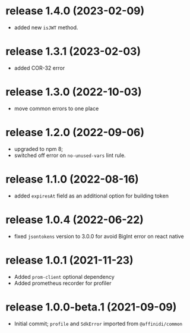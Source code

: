 # release 1.4.0 (2023-02-09)
* added new `isJWT` method.
# release 1.3.1 (2023-02-03)
* added COR-32 error
# release 1.3.0 (2022-10-03)
* move common errors to one place
# release 1.2.0 (2022-09-06)
* upgraded to npm 8;
* switched off error on `no-unused-vars` lint rule.
# release 1.1.0 (2022-08-16)
* added `expiresAt` field as an additional option for building token
# release 1.0.4 (2022-06-22)
* fixed `jsontokens` version to 3.0.0 for avoid BigInt error on react native
# release 1.0.1 (2021-11-23)
* Added `prom-client` optional dependency
* Added prometheus recorder for profiler
# release 1.0.0-beta.1 (2021-09-09)
* Initial commit; `profile` and `SdkError` imported from `@affinidi/common`
